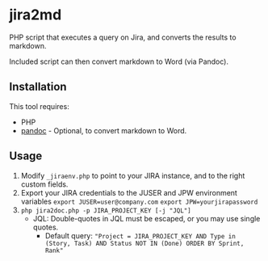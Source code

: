 # jira2md

PHP script that executes a query on Jira, and converts the results to markdown.

Included script can then convert markdown to Word (via Pandoc).

## Installation

This tool requires:

* PHP
* [pandoc](https://pandoc.org) - Optional, to convert markdown to Word.

## Usage

1. Modify `_jiraenv.php` to point to your JIRA instance, and to the right custom fields.
1. Export your JIRA credentials to the JUSER and JPW environment variables
   `export JUSER=user@company.com`
   `export JPW=yourjirapassword`
1. `php jira2doc.php -p JIRA_PROJECT_KEY [-j "JQL"]`
    * JQL: Double-quotes in JQL must be escaped, or you may use single quotes.
      * Default query: `"Project = JIRA_PROJECT_KEY AND Type in (Story, Task) AND Status NOT IN (Done) ORDER BY Sprint, Rank"`